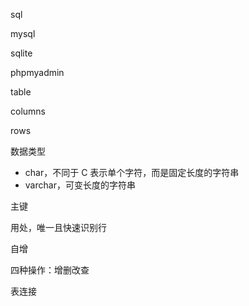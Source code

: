 sql

mysql

sqlite

phpmyadmin



table

columns

rows



数据类型

- char，不同于 C 表示单个字符，而是固定长度的字符串
- varchar，可变长度的字符串



主键

用处，唯一且快速识别行

自增



四种操作：增删改查





表连接